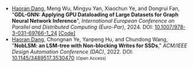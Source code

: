 <!-- An empty line is needed before the item -->
- <u>Haoran Dang</u>, Meng Wu, Mingyu Yan, Xiaochun Ye, and Dongrui Fan, "**GDL-GNN: Applying GPU Dataloading of Large Datasets for Graph Neural Network Inference**", *International European Conference on Parallel and Distributed Computing (Euro-Par)*, 2024. DOI: [10.1007/978-3-031-69766-1_24](https://doi.org/10.1007/978-3-031-69766-1_24) [[Code]](https://github.com/danghr/GDL-GNN)
- <u>Haoran Dang</u>, Chongnan Ye, Yanpeng Hu, and Chundong Wang, "**NobLSM: an LSM-tree with Non-blocking Writes for SSDs**," *ACM/IEEE Design Automation Conference (DAC)*, 2022. DOI: [10.1145/3489517.3530470](https://doi.org/10.1145/3489517.3530470) <small>(Open Access)</small>
